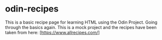 # odin-recipes

This is a basic recipe page for learning HTML using the Odin Project. Going through the basics again.
This is a mock project and the recipes have been taken from here: [https://www.allrecipes.com/]